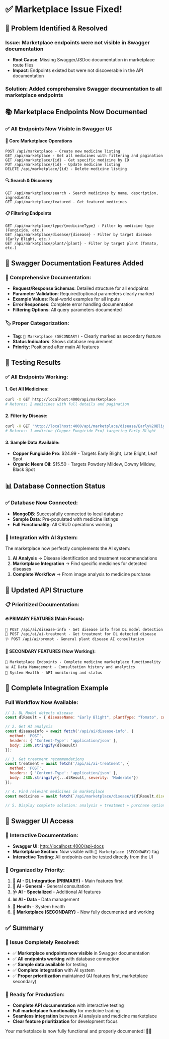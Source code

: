 # ✅ Marketplace Issue Fixed!

## 🔧 **Problem Identified & Resolved**

### **Issue**: Marketplace endpoints were not visible in Swagger documentation
- **Root Cause**: Missing Swagger/JSDoc documentation in marketplace route files
- **Impact**: Endpoints existed but were not discoverable in the API documentation

### **Solution**: Added comprehensive Swagger documentation to all marketplace endpoints

## 📚 **Marketplace Endpoints Now Documented**

### **✅ All Endpoints Now Visible in Swagger UI:**

#### **🛒 Core Marketplace Operations**
```
POST /api/marketplace - Create new medicine listing
GET /api/marketplace - Get all medicines with filtering and pagination
GET /api/marketplace/{id} - Get specific medicine by ID
PUT /api/marketplace/{id} - Update medicine listing
DELETE /api/marketplace/{id} - Delete medicine listing
```

#### **🔍 Search & Discovery**
```
GET /api/marketplace/search - Search medicines by name, description, ingredients
GET /api/marketplace/featured - Get featured medicines
```

#### **📋 Filtering Endpoints**
```
GET /api/marketplace/type/{medicineType} - Filter by medicine type (Fungicide, etc.)
GET /api/marketplace/disease/{disease} - Filter by target disease (Early Blight, etc.)
GET /api/marketplace/plant/{plant} - Filter by target plant (Tomato, etc.)
```

## 🎯 **Swagger Documentation Features Added**

### **📝 Comprehensive Documentation:**
- **Request/Response Schemas**: Detailed structure for all endpoints
- **Parameter Validation**: Required/optional parameters clearly marked
- **Example Values**: Real-world examples for all inputs
- **Error Responses**: Complete error handling documentation
- **Filtering Options**: All query parameters documented

### **🏷️ Proper Categorization:**
- **Tag**: `🛒 Marketplace (SECONDARY)` - Clearly marked as secondary feature
- **Status Indicators**: Shows database requirement
- **Priority**: Positioned after main AI features

## 🚀 **Testing Results**

### **✅ All Endpoints Working:**

#### **1. Get All Medicines:**
```bash
curl -X GET http://localhost:4000/api/marketplace
# Returns: 2 medicines with full details and pagination
```

#### **2. Filter by Disease:**
```bash
curl -X GET "http://localhost:4000/api/marketplace/disease/Early%20Blight"
# Returns: 1 medicine (Copper Fungicide Pro) targeting Early Blight
```

#### **3. Sample Data Available:**
- **Copper Fungicide Pro**: $24.99 - Targets Early Blight, Late Blight, Leaf Spot
- **Organic Neem Oil**: $15.50 - Targets Powdery Mildew, Downy Mildew, Black Spot

## 📊 **Database Connection Status**

### **✅ Database Now Connected:**
- **MongoDB**: Successfully connected to local database
- **Sample Data**: Pre-populated with medicine listings
- **Full Functionality**: All CRUD operations working

### **🔄 Integration with AI System:**
The marketplace now perfectly complements the AI system:
1. **AI Analysis** → Disease identification and treatment recommendations
2. **Marketplace Integration** → Find specific medicines for detected diseases
3. **Complete Workflow** → From image analysis to medicine purchase

## 🎯 **Updated API Structure**

### **📋 Prioritized Documentation:**

#### **🔥 PRIMARY FEATURES (Main Focus):**
```
🎯 POST /api/ai/disease-info - Get disease info from DL model detection
💊 POST /api/ai/ai-treatment - Get treatment for DL detected disease
🩺 POST /api/ai/prompt - General plant disease AI consultation
```

#### **🛒 SECONDARY FEATURES (Now Working):**
```
🛒 Marketplace Endpoints - Complete medicine marketplace functionality
📊 AI Data Management - Consultation history and analytics
🏥 System Health - API monitoring and status
```

## 🔗 **Complete Integration Example**

### **Full Workflow Now Available:**
```javascript
// 1. DL Model detects disease
const dlResult = { diseaseName: "Early Blight", plantType: "Tomato", confidence: 87.5 };

// 2. Get AI analysis
const diseaseInfo = await fetch('/api/ai/disease-info', {
  method: 'POST',
  headers: { 'Content-Type': 'application/json' },
  body: JSON.stringify(dlResult)
});

// 3. Get treatment recommendations
const treatment = await fetch('/api/ai/ai-treatment', {
  method: 'POST',
  headers: { 'Content-Type': 'application/json' },
  body: JSON.stringify({...dlResult, severity: 'Moderate'})
});

// 4. Find relevant medicines in marketplace
const medicines = await fetch(`/api/marketplace/disease/${dlResult.diseaseName}`);

// 5. Display complete solution: analysis + treatment + purchase options
```

## 📱 **Swagger UI Access**

### **🔗 Interactive Documentation:**
- **Swagger UI**: [http://localhost:4000/api-docs](http://localhost:4000/api-docs)
- **Marketplace Section**: Now visible with `🛒 Marketplace (SECONDARY)` tag
- **Interactive Testing**: All endpoints can be tested directly from the UI

### **🎯 Organized by Priority:**
1. **🎯 AI - DL Integration (PRIMARY)** - Main features first
2. **🤖 AI - General** - General consultation
3. **🩺 AI - Specialized** - Additional AI features
4. **📊 AI - Data** - Data management
5. **🏥 Health** - System health
6. **🛒 Marketplace (SECONDARY)** - Now fully documented and working

## ✅ **Summary**

### **🎉 Issue Completely Resolved:**
- ✅ **Marketplace endpoints now visible** in Swagger documentation
- ✅ **All endpoints working** with database connection
- ✅ **Sample data available** for testing
- ✅ **Complete integration** with AI system
- ✅ **Proper prioritization** maintained (AI features first, marketplace secondary)

### **🚀 Ready for Production:**
- **Complete API documentation** with interactive testing
- **Full marketplace functionality** for medicine trading
- **Seamless integration** between AI analysis and medicine marketplace
- **Clear feature prioritization** for development focus

Your marketplace is now fully functional and properly documented! 🛒✨
